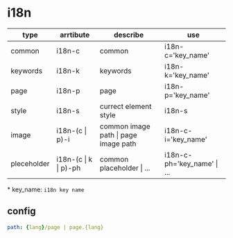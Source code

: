 # i18n

|type|arrtibute|describe|use|
|---|---|---|---|
|common|i18n-c|common|i18n-c='key_name'|
|keywords|i18n-k|keywords|i18n-k='key_name'|
|page|i18n-p|page|i18n-p='key_name'|
|style|i18n-s|currect element style|i18n-s|
|image|i18n-(c \| p)-i|common image path \| page image path|i18n-c-i='key_name'|
|pleceholder|i18n-(c \| k \| p)-ph|common placeholder \| ...|i18n-c-ph='key_name' \| ...|

\* key_name: `i18n key name`

## config

```yml
path: {lang}/page | page.{lang}
```
